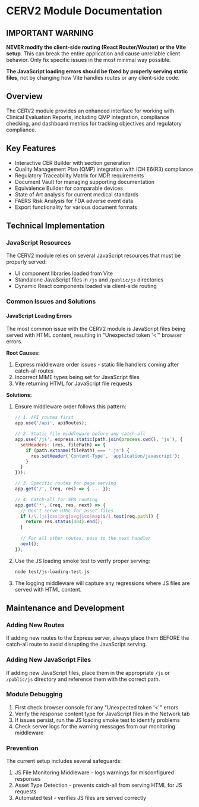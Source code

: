 # CERV2 Module Documentation

## IMPORTANT WARNING
**NEVER modify the client-side routing (React Router/Wouter) or the Vite setup**. This can break the entire application and cause unreliable client behavior. Only fix specific issues in the most minimal way possible.

**The JavaScript loading errors should be fixed by properly serving static files**, not by changing how Vite handles routes or any client-side code.

## Overview
The CERV2 module provides an enhanced interface for working with Clinical Evaluation Reports, including QMP integration, compliance checking, and dashboard metrics for tracking objectives and regulatory compliance.

## Key Features
- Interactive CER Builder with section generation
- Quality Management Plan (QMP) integration with ICH E6(R3) compliance 
- Regulatory Traceability Matrix for MDR requirements
- Document Vault for managing supporting documentation
- Equivalence Builder for comparable devices
- State of Art analysis for current medical standards
- FAERS Risk Analysis for FDA adverse event data
- Export functionality for various document formats

## Technical Implementation

### JavaScript Resources
The CERV2 module relies on several JavaScript resources that must be properly served:

- UI component libraries loaded from Vite
- Standalone JavaScript files in `/js` and `/public/js` directories
- Dynamic React components loaded via client-side routing

### Common Issues and Solutions

#### JavaScript Loading Errors
The most common issue with the CERV2 module is JavaScript files being served with HTML content, resulting in "Unexpected token '<'" browser errors.

**Root Causes:**
1. Express middleware order issues - static file handlers coming after catch-all routes
2. Incorrect MIME types being set for JavaScript files
3. Vite returning HTML for JavaScript file requests

**Solutions:**
1. Ensure middleware order follows this pattern:
   ```javascript
   // 1. API routes first
   app.use('/api', apiRoutes);
   
   // 2. Static file middleware before any catch-all
   app.use('/js', express.static(path.join(process.cwd(), 'js'), {
     setHeaders: (res, filePath) => {
       if (path.extname(filePath) === '.js') {
         res.setHeader('Content-Type', 'application/javascript');
       }
     }
   }));
   
   // 3. Specific routes for page serving
   app.get('/', (req, res) => { ... });
   
   // 4. Catch-all for SPA routing
   app.get('*', (req, res, next) => {
     // Don't serve HTML for asset files
     if (/\.(js|css|png|svg|ico|map)$/i.test(req.path)) {
       return res.status(404).end();
     }
     
     // For all other routes, pass to the next handler
     next();
   });
   ```

2. Use the JS loading smoke test to verify proper serving:
   ```bash
   node test/js-loading-test.js
   ```

3. The logging middleware will capture any regressions where JS files are served with HTML content.

## Maintenance and Development

### Adding New Routes
If adding new routes to the Express server, always place them BEFORE the catch-all route to avoid disrupting the JavaScript serving.

### Adding New JavaScript Files
If adding new JavaScript files, place them in the appropriate `/js` or `/public/js` directory and reference them with the correct path.

### Module Debugging
1. First check browser console for any "Unexpected token '<'" errors
2. Verify the response content type for JavaScript files in the Network tab
3. If issues persist, run the JS loading smoke test to identify problems
4. Check server logs for the warning messages from our monitoring middleware

### Prevention
The current setup includes several safeguards:
1. JS File Monitoring Middleware - logs warnings for misconfigured responses
2. Asset Type Detection - prevents catch-all from serving HTML for JS requests
3. Automated test - verifies JS files are served correctly